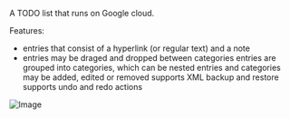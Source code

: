 A TODO list that runs on Google cloud.

Features:

* entries that consist of a hyperlink (or regular text) and a note
* entries may be draged and dropped between categories
entries are grouped into categories, which can be nested
entries and categories may be added, edited or removed
supports XML backup and restore
supports undo and redo actions

![Image](https://i.imgur.com/AsmKfg9.jpg)